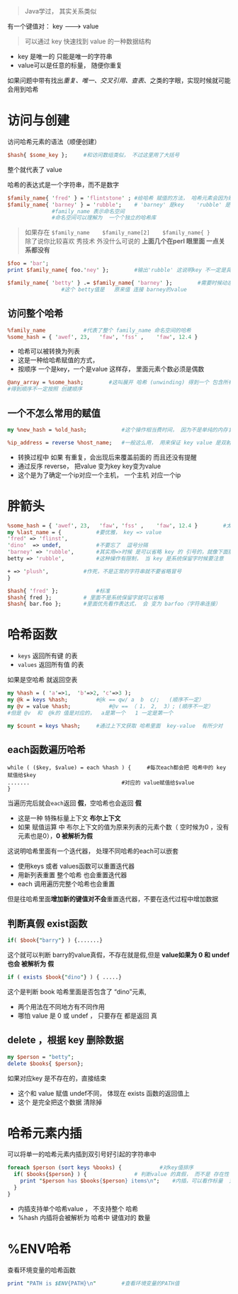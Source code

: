 > Java学过， 其实关系类似
>
有一个键值对：   key  --->  value
>
>可以通过 key 快速找到 value  的一种数据结构

* key  是唯一的  只能是唯一的字符串
* value可以是任意的标量， 随便你重复

如果问题中带有找出*重复、唯一、交叉引用、查表*、之类的字眼，实现时候就可能会用到哈希


# 访问与创建

访问哈希元素的语法（顺便创建）

```perl
$hash{ $some_key };		#和访问数组类似， 不过这里用了大括号
```

整个就代表了 value

哈希的表达式是一个字符串，而不是数字

```perl
$family_name{ 'fred' } = 'flintstone' ;	#给哈希 赋值的方法， 哈希元素会因为赋值的方式诞生
$family_name{ 'barney' } = 'rubble';	# 'barney' 是key    'rubble' 是value
              #family_name 表示命名空间
              #命名空间可以理解为  一个个独立的哈希库  
```

> 如果存在 `$family_name    $family_name[2]    $family_name{ }`		
>	除了说你比较喜欢  秀技术  外没什么可说的
> **上面几个在perl 眼里面  一点关系都没有**         

```perl
$foo = 'bar';
print $family_name{ foo.'ney' };		#输出'rubble'	这说明key 不一定是具体的值， 表达式也可以    

$family_name{ 'betty' } .= $family_name{ 'barney' };		#需要时候动态创建
 				 #这个 betty值是   原来值 连接 barney的value
```


## 访问整个哈希

```perl
%family_name			#代表了整个 family_name 命名空间的哈希
%some_hash = { 'awef', 23,   'faw', 'fss' ,    'faw', 12.4 }
```

* 哈希可以被转换为列表
* 这是一种给哈希赋值的方式，  
* 按顺序 一个是key，一个是value 这样存， 里面元素个数必须是偶数


```perl
@any_array = %some_hash;		#这叫展开 哈希 (unwinding) 得到一个 包含所有键值对的列表
#得到顺序不一定按照 创建顺序
```

## 一个不怎么常用的赋值

```perl
my %new_hash = %old_hash;			#这个操作相当费时间， 因为不是单纯的内存复制

%ip_address = reverse %host_name;	#一般这么用， 用来保证 key value 是双射的 （key，value都是唯一的）
```

* 转换过程中  如果 有重复，会出现后来覆盖前面的  而且还没有提醒
* 通过反序 reverse， 把value 变为key   key变为value
* 这个是为了确定一个ip对应一个主机， 一个主机 对应一个ip


# 胖箭头

```perl
%some_hash = { 'awef', 23,   'faw', 'fss' ,    'faw', 12.4 }		#太丑了
my %last_name = {			#要优雅， key => value
'fred' => 'flinst',
'dino'  => undef,			#不要忘了  逗号分隔
'barney' => 'rubble',		#其实用=>时候 是可以省略 key 的 引号的，就像下面那个一样
betty => 'rubble',			#这种操作有限制， 当 key 是系统保留字时候要注意

+ => 'plush',			#作死，不是正常的字符串就不要省略冒号
}
```

```perl
$hash{ 'fred' };			#标准
$hash{ fred };			# 里面不是系统保留字就可以省略
$hash{ bar.foo };		#里面优先看作表达式， 会 变为 barfoo（字符串连接）
```

# 哈希函数

+ `keys`	返回所有键 的表
+ `values` 返回所有值 的表

如果是空哈希 就返回空表

```perl
my %hash = ( 'a'=>1,  'b'=>2, 'c'=>3 );
my @k = keys %hash;			#@k == qw/ a  b  c/;   (顺序不一定）
my @v = value %hash;			#@v == （ 1， 2,  3）;	(顺序不一定）
#但是 @v  和  @k的 值是对应的，  a是第一个   1 一定是第一个

my $count = keys %hash;		#通过上下文获取 哈希里面  key-value  有所少对
```

## each函数遍历哈希

```prel
while ( ($key, $value) = each %hash ) {		#每次each都会把 哈希中的 key赋值给$key
.......								#对应的 value赋值给$value
}
```
当遍历完后就会`each`返回 **假**，空哈希也会返回 **假**

* 这是一种 特殊标量上下文 **布尔上下文**
* 如果  赋值运算 中 布尔上下文的值为原来列表的元素个数（ 空时候为0 ，没有元素也是0），**0 被解析为假**


这说明哈希里面有一个迭代器， 处理不同哈希的each可以嵌套

* 使用keys 或者 values函数可以重置迭代器
* 用新列表重置 整个哈希 也会重置迭代器
* each 调用遍历完整个哈希也会重置

但是往哈希里面**增加新的键值对不会**重置迭代器，不要在迭代过程中增加数据


## 判断真假  exist函数

```perl
if( $book{"barry"} ) {.......}			
```
这个就可以判断 barry的value真假，不存在就是假,但是  **value如果为  0 和 undef也会 被解析为 假**

```perl
if ( exists $book{"dino"} ) { .....}
```
这个是判断 book 哈希里面是否包含了 “dino”元素,
* 两个用法在不同地方有不同作用
* 哪怕 value 是 0 或 undef ， 只要存在 都是返回 真


## delete ，根据 key 删除数据

```perl
my $person = "betty";
delete $books{ $person};
```
如果对应key 是不存在的，直接结束

* 这个和 value 赋值 undef不同，  体现在 exists 函数的返回值上
* 这个 是完全把这个数据 清除掉


# 哈希元素内插

可以将单一的哈希元素内插到双引号好引起的字符串中

```perl
foreach $person (sort keys %books) {			#对key值排序
  if( $books{$person} ) {				# 判断value 的真假， 而不是 存在性
    print "$person has $books{$person} items\n";	#内插，可以看作标量  对应的value
  }
}
```
* 内插支持单个哈希value ， 不支持整个 哈希
* %hash 内插将会被解析为 哈希中 键值对的 数量



# %ENV哈希
查看环境变量的哈希函数

```perl
print "PATH is $ENV{PATH}\n"		#查看环境变量的PATH值
```
